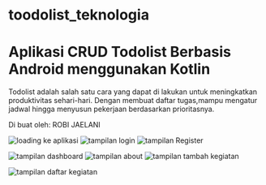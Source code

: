 # toodolist_teknologia

# Aplikasi CRUD Todolist Berbasis Android menggunakan Kotlin

Todolist adalah salah satu cara yang dapat di lakukan untuk meningkatkan produktivitas sehari-hari. Dengan membuat daftar tugas,mampu mengatur jadwal hingga menyusun pekerjaan berdasarkan prioritasnya.<br>

Di buat oleh:
ROBI JAELANI

![loading ke aplikasi](https://user-images.githubusercontent.com/100406459/197551167-473ff1e1-f13e-4590-ae65-7d4a41e16282.jpeg) ![tampilan login](https://user-images.githubusercontent.com/100406459/197551772-d912720f-6200-4540-b1e7-9d2cf99c0c75.jpeg) ![tampilan Register](https://user-images.githubusercontent.com/100406459/197552077-eb86cbbc-19e6-4aea-a299-90146707a62d.jpeg) 

![tampilan dashboard](https://user-images.githubusercontent.com/100406459/197552488-7531f874-0cf6-482e-a5d3-6e149f5a72f3.jpeg) ![tampilan about](https://user-images.githubusercontent.com/100406459/197552905-ac10392e-18a4-49f1-b4fc-485d23a0c500.jpeg) ![tampilan tambah kegiatan](https://user-images.githubusercontent.com/100406459/197553279-43500d92-60f7-4762-9bc6-88ef18ed5e9f.jpeg) 

![tampilan daftar kegiatan](https://user-images.githubusercontent.com/100406459/197553673-68ffc57b-d30d-42a9-8add-baa134b9fb81.jpeg)




